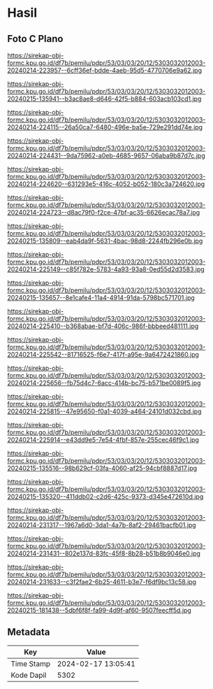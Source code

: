 # Hasil

## Foto C Plano

https://sirekap-obj-formc.kpu.go.id/df7b/pemilu/pdpr/53/03/03/20/12/5303032012003-20240214-223957--6cff36ef-bdde-4aeb-95d5-4770706e9a62.jpg

https://sirekap-obj-formc.kpu.go.id/df7b/pemilu/pdpr/53/03/03/20/12/5303032012003-20240215-135941--b3ac8ae8-d646-42f5-b884-603acb103cd1.jpg

https://sirekap-obj-formc.kpu.go.id/df7b/pemilu/pdpr/53/03/03/20/12/5303032012003-20240214-224115--26a50ca7-6480-496e-ba5e-729e291dd74e.jpg

https://sirekap-obj-formc.kpu.go.id/df7b/pemilu/pdpr/53/03/03/20/12/5303032012003-20240214-224431--9da75962-a0eb-4685-9657-06aba9b87d7c.jpg

https://sirekap-obj-formc.kpu.go.id/df7b/pemilu/pdpr/53/03/03/20/12/5303032012003-20240214-224620--631293e5-416c-4052-b052-180c3a724620.jpg

https://sirekap-obj-formc.kpu.go.id/df7b/pemilu/pdpr/53/03/03/20/12/5303032012003-20240214-224723--d8ac79f0-f2ce-47bf-ac35-6626ecac78a7.jpg

https://sirekap-obj-formc.kpu.go.id/df7b/pemilu/pdpr/53/03/03/20/12/5303032012003-20240215-135809--eab4da9f-5631-4bac-98d8-2244fb296e0b.jpg

https://sirekap-obj-formc.kpu.go.id/df7b/pemilu/pdpr/53/03/03/20/12/5303032012003-20240214-225149--c85f782e-5783-4a93-93a8-0ed55d2d3583.jpg

https://sirekap-obj-formc.kpu.go.id/df7b/pemilu/pdpr/53/03/03/20/12/5303032012003-20240215-135657--8e1cafe4-11a4-4914-91da-5798bc571701.jpg

https://sirekap-obj-formc.kpu.go.id/df7b/pemilu/pdpr/53/03/03/20/12/5303032012003-20240214-225410--b368abae-bf7d-406c-986f-bbbeed481111.jpg

https://sirekap-obj-formc.kpu.go.id/df7b/pemilu/pdpr/53/03/03/20/12/5303032012003-20240214-225542--81716525-f6e7-417f-a95e-9a6472421860.jpg

https://sirekap-obj-formc.kpu.go.id/df7b/pemilu/pdpr/53/03/03/20/12/5303032012003-20240214-225656--fb75d4c7-6acc-414b-bc75-b571be0089f5.jpg

https://sirekap-obj-formc.kpu.go.id/df7b/pemilu/pdpr/53/03/03/20/12/5303032012003-20240214-225815--47e95650-f0a1-4039-a464-24101d032cbd.jpg

https://sirekap-obj-formc.kpu.go.id/df7b/pemilu/pdpr/53/03/03/20/12/5303032012003-20240214-225914--e43dd9e5-7e54-4fbf-857e-255cec46f9c1.jpg

https://sirekap-obj-formc.kpu.go.id/df7b/pemilu/pdpr/53/03/03/20/12/5303032012003-20240215-135516--98b629cf-03fa-4060-af25-94cbf8887d17.jpg

https://sirekap-obj-formc.kpu.go.id/df7b/pemilu/pdpr/53/03/03/20/12/5303032012003-20240215-135320--411ddb02-c2d6-425c-9373-d345e472610d.jpg

https://sirekap-obj-formc.kpu.go.id/df7b/pemilu/pdpr/53/03/03/20/12/5303032012003-20240214-231317--1967a6d0-3da1-4a7b-8af2-29461bacfb01.jpg

https://sirekap-obj-formc.kpu.go.id/df7b/pemilu/pdpr/53/03/03/20/12/5303032012003-20240214-231431--802e137d-83fc-45f8-8b28-b51b8b9046e0.jpg

https://sirekap-obj-formc.kpu.go.id/df7b/pemilu/pdpr/53/03/03/20/12/5303032012003-20240214-231633--c3f2fae2-6b25-4611-b3e7-f6df9bc13c58.jpg

https://sirekap-obj-formc.kpu.go.id/df7b/pemilu/pdpr/53/03/03/20/12/5303032012003-20240215-181438--5dbf6f8f-fa99-4d9f-af60-9507feecff5d.jpg


## Metadata

| Key        | Value               |
| ---------- | ------------------- |
| Time Stamp | 2024-02-17 13:05:41 |
| Kode Dapil | 5302                |



